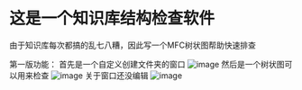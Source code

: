 # 这是一个知识库结构检查软件
由于知识库每次都搞的乱七八糟，因此写一个MFC树状图帮助快速排查


第一版功能：
首先是一个自定义创建文件夹的窗口
![image](https://github.com/WzyInCN/MFC/assets/122770024/27aa8b4b-7c79-47cd-8a73-49ef167a5f7b)
然后是一个树状图可以用来检查
![image](https://github.com/WzyInCN/MFC/assets/122770024/477d56e0-169e-4fa3-8014-0e957c7dc59d)
关于窗口还没编辑
![image](https://github.com/WzyInCN/MFC/assets/122770024/426c0c28-43e3-4d9a-a963-1f0446a949e7)

